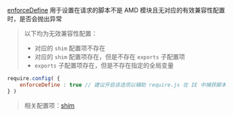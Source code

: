 [enforceDefine](http://requirejs.org/docs/api.html#config-enforceDefine) 用于设置在请求的脚本不是 AMD 模块且无对应的有效兼容性配置时，是否会抛出异常

> 以下均为无效兼容性配置：
> - 对应的 `shim` 配置项不存在
> - 对应的 `shim` 配置项存在，但是不存在 `exports` 子配置项
> - `exports` 子配置项存在，但是不存在指定的全局变量

```js
require.config( {
    enforceDefine : true // 建议开启该选项以辅助 require.js 在 IE 中捕获脚本加载错误 http://requirejs.org/docs/api.html#ieloadfail
} )
```

> 相关配置项：[shim](./shim.md)
